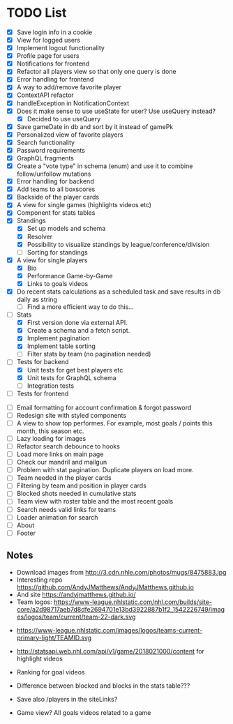 # TODO List

- [x] Save login info in a cookie
- [x] View for logged users
- [x] Implement logout functionality
- [x] Profile page for users
- [x] Notifications for frontend
- [x] Refactor all players view so that only one query is done
- [x] Error handling for frontend
- [x] A way to add/remove favorite player
- [x] ContextAPI refactor
- [x] handleException in NotificationContext
- [x] Does it make sense to use useState for user? Use useQuery instead?
  - [x] Decided to use useQuery
- [x] Save gameDate in db and sort by it instead of gamePk
- [x] Personalized view of favorite players
- [x] Search functionality
- [x] Password requirements
- [x] GraphQL fragments
- [x] Create a "vote type" in schema (enum) and use it to combine follow/unfollow mutations
- [x] Error handling for backend
- [x] Add teams to all boxscores
- [x] Backside of the player cards
- [x] A view for single games (highlights videos etc)
- [x] Component for stats tables
- [x] Standings
  - [x] Set up models and schema
  - [x] Resolver
  - [x] Possibility to visualize standings by league/conference/division
  - [ ] Sorting for standings
- [x] A view for single players
  - [x] Bio
  - [x] Performance Game-by-Game
  - [x] Links to goals videos
- [x] Do recent stats calculations as a scheduled task and save results in db daily as string
  - [ ] Find a more efficient way to do this...
- [ ] Stats
  - [x] First version done via external API.
  - [x] Create a schema and a fetch script.
  - [x] Implement pagination
  - [x] Implement table sorting
  - [ ] Filter stats by team (no pagination needed)
- [ ] Tests for backend
  - [x] Unit tests for get best players etc
  - [x] Unit tests for GraphQL schema
  - [ ] Integration tests
- [ ] Tests for frontend

* [ ] Email formatting for account confirmation & forgot password
* [ ] Redesign site with styled components
* [ ] A view to show top performes. For example, most goals / points this month, this season etc.
* [ ] Lazy loading for images
* [ ] Refactor search debounce to hooks
* [ ] Load more links on main page
* [ ] Check our mandril and mailgun
* [ ] Problem with stat pagination. Duplicate players on load more.
* [ ] Team needed in the player cards
* [ ] Filtering by team and position in player cards
* [ ] Blocked shots needed in cumulative stats
* [ ] Team view with roster table and the most recent goals
* [ ] Search needs valid links for teams
* [ ] Loader animation for search
* [ ] About
* [ ] Footer

## Notes

- Download images from http://3.cdn.nhle.com/photos/mugs/8475883.jpg
- Interesting repo https://github.com/AndyJMatthews/AndyJMatthews.github.io
- And site https://andyjmatthews.github.io/
- Team logos: https://www-league.nhlstatic.com/nhl.com/builds/site-core/a2d98717aeb7d8dfe2694701e13bd3922887b1f2_1542226749/images/logos/team/current/team-22-dark.svg

* https://www-league.nhlstatic.com/images/logos/teams-current-primary-light/TEAMID.svg

- http://statsapi.web.nhl.com/api/v1/game/2018021000/content for highlight videos

- Ranking for goal videos

- Difference between blocked and blocks in the stats table???

- Save also /players in the siteLinks?

- Game view? All goals videos related to a game

